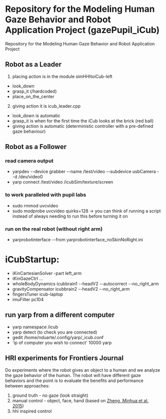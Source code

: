 # Repository for the Modeling Human Gaze Behavior and Robot Application Project (gazePupil_iCub)
Repository for the Modeling Human Gaze Behavior and Robot Application Project

## Robot as a Leader
1. placing action is in the module simHHItoiCub-left 
- look_down
- grasp_it (/hardcoded)
- place_on_the_center
2. giving action it is icub_leader.cpp
- look_down is automatic
- grasp_it is when for the first time the iCub looks at the brick (red ball)
- giving action is automatic (deterministic controller with a pre-defined gaze behaviour)

## Robot as a Follower

### read camera output
- yarpdev --device grabber --name /test/video --subdevice usbCamera --d /dev/video0
- yarp connect /test/video /icubSim/texture/screen

### to work paralleled with pupil labs
- sudo rmmod uvcvideo
- sudo modprobe uvcvideo quirks=128 
-> you can think of running a script instead of always needing to run this before turning it on

### run on the real robot (without right arm)
- yarprobotinterface --from yarprobotinterface_noSkinNoRight.ini
# iCubStartup:
- iKinCartesianSolver -part left_arm
- iKinGazeCtrl ...
- wholeBodyDynamics     icubbrain1   --headV2 --autocorrect --no_right_arm
- gravityCompensator    icubbrain2   --headV2 --no_right_arm
- fingersTuner          icub-laptop
- imuFilter             pc104

## run yarp from a different computer
- yarp namespace /icub
- yarp detect (to check you are connected)
- gedit /home/nduarte/.config/yarp/_icub.conf
- 'ip of computer you wish to connect' 10000 yarp 

## HRI experiments for Frontiers Journal
Do experiments where the robot gives an object to a human and we analyze the gaze behavior of the human. The robot will have different gaze behaviors and the point is to evaluate the benefits and performance between approaches:

1. ground truth - no gaze (look straight)
2. manual control - object, face, hand (based on [Zheng, Minhua et al. 2015](https://link.springer.com/article/10.1007/s12369-015-0305-z)) 
3. hhi inspired control
